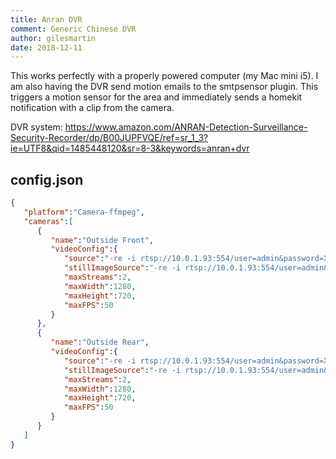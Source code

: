 ```yaml
---
title: Anran DVR
comment: Generic Chinese DVR
author: gilesmartin
date: 2018-12-11
---
```

This works perfectly with a properly powered computer (my Mac mini i5). I am also having the DVR send motion emails to the smtpsensor plugin. This triggers a motion sensor for the area and immediately sends a homekit notification with a clip from the camera.

DVR system: <https://www.amazon.com/ANRAN-Detection-Surveillance-Security-Recorder/dp/B00JUPFVQE/ref=sr_1_3?ie=UTF8&qid=1485448120&sr=8-3&keywords=anran+dvr>

## config.json

```json
{
   "platform":"Camera-ffmpeg",
   "cameras":[
      {
         "name":"Outside Front",
         "videoConfig":{
            "source":"-re -i rtsp://10.0.1.93:554/user=admin&password=XXXXXX&channel=1&stream=0.sdp?real_stream--rtp-caching=100",
            "stillImageSource":"-re -i rtsp://10.0.1.93:554/user=admin&password=XXXXXX&channel=1&stream=1.sdp?real_stream--rtp-caching=100",
            "maxStreams":2,
            "maxWidth":1280,
            "maxHeight":720,
            "maxFPS":50
         }
      },
      {
         "name":"Outside Rear",
         "videoConfig":{
            "source":"-re -i rtsp://10.0.1.93:554/user=admin&password=XXXXXX&channel=2&stream=0.sdp?real_stream--rtp-caching=100",
            "stillImageSource":"-re -i rtsp://10.0.1.93:554/user=admin&password=XXXXXX&channel=2&stream=1.sdp?real_stream--rtp-caching=100",
            "maxStreams":2,
            "maxWidth":1280,
            "maxHeight":720,
            "maxFPS":50
         }
      }
   ]
}
```
